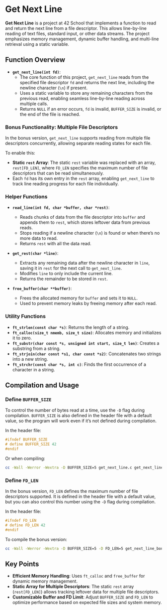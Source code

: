 # Get Next Line

**Get Next Line** is a project at 42 School that implements a function to read and return the next line from a file descriptor. This allows line-by-line reading of text files, standard input, or other data streams. The project emphasizes memory management, dynamic buffer handling, and multi-line retrieval using a static variable.

## Function Overview

- **`get_next_line(int fd)`**:  
  - The core function of this project, `get_next_line` reads from the specified file descriptor `fd` and returns the next line, including the newline character (`\n`) if present.  
  - Uses a static variable to store any remaining characters from the previous read, enabling seamless line-by-line reading across multiple calls.  
  - Returns `NULL` if an error occurs, `fd` is invalid, `BUFFER_SIZE` is invalid, or the end of the file is reached.

### Bonus Functionality: Multiple File Descriptors

In the bonus version, `get_next_line` supports reading from multiple file descriptors concurrently, allowing separate reading states for each file.

To enable this:
- **Static `rest` Array**: The static `rest` variable was replaced with an array, `rest[FD_LEN]`, where `FD_LEN` specifies the maximum number of file descriptors that can be read simultaneously.
- Each `fd` has its own entry in the `rest` array, enabling `get_next_line` to track line reading progress for each file individually.

### Helper Functions

- **`read_line(int fd, char *buffer, char *rest)`**:  
  - Reads chunks of data from the file descriptor into `buffer` and appends them to `rest`, which stores leftover data from previous reads.  
  - Stops reading if a newline character (`\n`) is found or when there’s no more data to read.  
  - Returns `rest` with all the data read.

- **`get_rest(char *line)`**:  
  - Extracts any remaining data after the newline character in `line`, saving it in `rest` for the next call to `get_next_line`.  
  - Modifies `line` to only include the current line.  
  - Returns the remainder to be stored in `rest`.

- **`free_buffer(char **buffer)`**:  
  - Frees the allocated memory for `buffer` and sets it to `NULL`.  
  - Used to prevent memory leaks by freeing memory after each read.

### Utility Functions

- **`ft_strlen(const char *s)`**: Returns the length of a string.
- **`ft_calloc(size_t nmemb, size_t size)`**: Allocates memory and initializes it to zero.
- **`ft_substr(char const *s, unsigned int start, size_t len)`**: Creates a substring from a string.
- **`ft_strjoin(char const *s1, char const *s2)`**: Concatenates two strings into a new string.
- **`ft_strchr(const char *s, int c)`**: Finds the first occurrence of a character in a string.

## Compilation and Usage

### Define `BUFFER_SIZE`

To control the number of bytes read at a time, use the `-D` flag during compilation. `BUFFER_SIZE` is also defined in the header file with a default value, so the program will work even if it’s not defined during compilation.

In the header file:

```c
#ifndef BUFFER_SIZE
# define BUFFER_SIZE 42
#endif
```

Or when compiling:

```bash
cc -Wall -Werror -Wextra -D BUFFER_SIZE=5 get_next_line.c get_next_line_utils.c main.c -o get_next_line
```

### Define `FD_LEN`

In the bonus version, `FD_LEN` defines the maximum number of file descriptors supported. It is defined in the header file with a default value, but you can also control this number using the `-D` flag during compilation.

In the header file:

```c
#ifndef FD_LEN
# define FD_LEN 42
#endif
```

To compile the bonus version:

```bash
cc -Wall -Werror -Wextra -D BUFFER_SIZE=5 -D FD_LEN=5 get_next_line_bonus.c get_next_line_utils_bonus.c main_bonus.c -o get_next_line_bonus
```

## Key Points

- **Efficient Memory Handling**: Uses `ft_calloc` and `free_buffer` for dynamic memory management.
- **Static Array for Multiple Descriptors**: The static `rest` array (`rest[FD_LEN]`) allows tracking leftover data for multiple file descriptors.
- **Customizable Buffer and FD Limit**: Adjust `BUFFER_SIZE` and `FD_LEN` to optimize performance based on expected file sizes and system memory.
